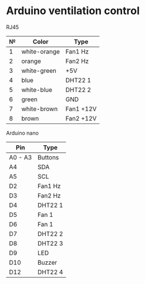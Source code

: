 # Arduino ventilation control

RJ45

| № | Color        | Type      |
| - | ------------ | --------- |
| 1 | white-orange | Fan1 Hz   |
| 2 | orange       | Fan2 Hz   |
| 3 | white-green  | +5V       |
| 4 | blue         | DHT22 1   |
| 5 | white-blue   | DHT22 2   |
| 6 | green        | GND       |
| 7 | white-brown  | Fan1 +12V |
| 8 | brown        | Fan2 +12V |

Arduino nano

| Pin     | Type    |
| ------- | ------- |
| A0 - A3 | Buttons |
| A4      | SDA     |
| A5      | SCL     |
| D2      | Fan1 Hz |
| D3      | Fan2 Hz |
| D4      | DHT22 1 |
| D5      | Fan 1   |
| D6      | Fan 1   |
| D7      | DHT22 2 |
| D8      | DHT22 3 |
| D9      | LED     |
| D10     | Buzzer  |
| D12     | DHT22 4 |
